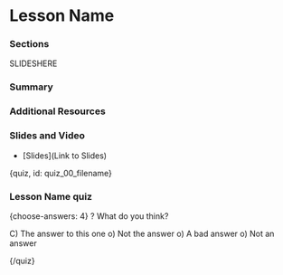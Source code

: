 
# Lesson Name

<!-- Google Slide ID -->
<!-- SLIDEID -->

<!-- Include a slide PNG with Page_ID from this Slide Deck: -->
<!-- ![](https://docs.google.com/presentation/d/SLIDEID/export/png?id=SLIDEID&pageid=PAGE_ID) -->
<!-- or use  `didactr::gs_slide_df("SLIDEID")$png_markdown` -->

### Sections

SLIDESHERE

### Summary

### Additional Resources

### Slides and Video

<!-- ![Lesson Name](YouTube Link) -->

  - [Slides](Link to Slides)

{quiz, id: quiz_00_filename}

### Lesson Name quiz

{choose-answers: 4} 
? What do you think?


C) The answer to this one
o) Not the answer
o) A bad answer
o) Not an answer

{/quiz}
